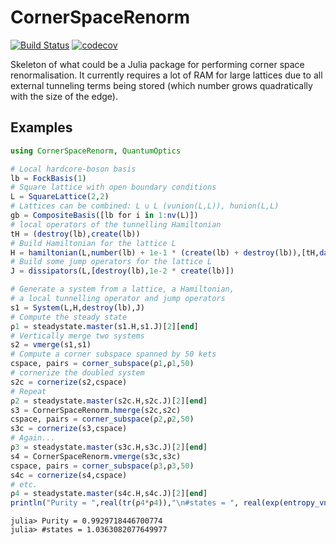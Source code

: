 # CornerSpaceRenorm

[![Build Status](https://travis-ci.com/Z-Denis/CornerSpaceRenorm.jl.svg?token=XuYcpCDomapYmd2vHj9y&branch=master)](https://travis-ci.com/Z-Denis/CornerSpaceRenorm.jl)
[![codecov](https://codecov.io/gh/Z-Denis/CornerSpaceRenorm.jl/branch/master/graph/badge.svg?token=EwifsJO3ew)](https://codecov.io/gh/Z-Denis/CornerSpaceRenorm.jl)

Skeleton of what could be a Julia package for performing corner space renormalisation. It currently requires a lot of RAM for large lattices due to all external tunneling terms being stored (which number grows quadratically with the size of the edge).

## Examples
```julia
using CornerSpaceRenorm, QuantumOptics

# Local hardcore-boson basis
lb = FockBasis(1)
# Square lattice with open boundary conditions
L = SquareLattice(2,2)
# Lattices can be combined: L ∪ L (vunion(L,L)), hunion(L,L)
gb = CompositeBasis([lb for i in 1:nv(L)])
# local operators of the tunnelling Hamiltonian
tH = (destroy(lb),create(lb))
# Build Hamiltonian for the lattice L
H = hamiltonian(L,number(lb) + 1e-1 * (create(lb) + destroy(lb)),[tH,dagger.(tH)])
# Build some jump operators for the lattice L
J = dissipators(L,[destroy(lb),1e-2 * create(lb)])

# Generate a system from a lattice, a Hamiltonian,
# a local tunnelling operator and jump operators
s1 = System(L,H,destroy(lb),J)
# Compute the steady state
ρ1 = steadystate.master(s1.H,s1.J)[2][end]
# Vertically merge two systems
s2 = vmerge(s1,s1)
# Compute a corner subspace spanned by 50 kets
cspace, pairs = corner_subspace(ρ1,ρ1,50)
# cornerize the doubled system
s2c = cornerize(s2,cspace)
# Repeat
ρ2 = steadystate.master(s2c.H,s2c.J)[2][end]
s3 = CornerSpaceRenorm.hmerge(s2c,s2c)
cspace, pairs = corner_subspace(ρ2,ρ2,50)
s3c = cornerize(s3,cspace)
# Again...
ρ3 = steadystate.master(s3c.H,s3c.J)[2][end]
s4 = CornerSpaceRenorm.vmerge(s3c,s3c)
cspace, pairs = corner_subspace(ρ3,ρ3,50)
s4c = cornerize(s4,cspace)
# etc.
ρ4 = steadystate.master(s4c.H,s4c.J)[2][end]
println("Purity = ",real(tr(ρ4*ρ4)),"\n#states = ", real(exp(entropy_vn(ρ4))))
```
```julia-repl
julia> Purity = 0.9929718446700774
julia> #states = 1.0363082077649977
```
